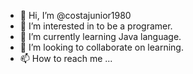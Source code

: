 - 👋 Hi, I’m @costajunior1980
- 👀 I’m interested in to be a programer.
- 🌱 I’m currently learning Java language.
- 💞️ I’m looking to collaborate on learning.
- 📫 How to reach me ...

<!---
costajunior1980/costajunior1980 is a ✨ special ✨ repository because its `README.md` (this file) appears on your GitHub profile.
You can click the Preview link to take a look at your changes.
--->
